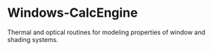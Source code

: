 # Windows-CalcEngine

Thermal and optical routines for modeling properties of window and shading systems.